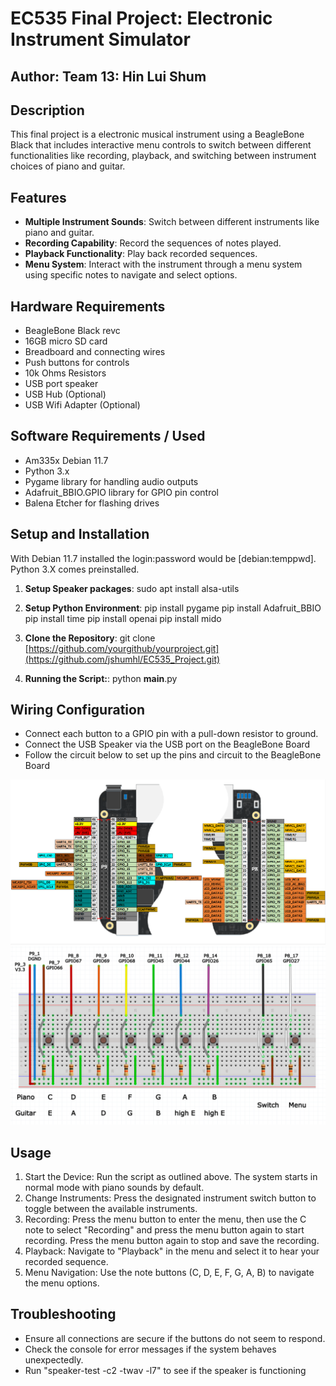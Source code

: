 # EC535 Final Project: Electronic Instrument Simulator
## Author: Team 13: Hin Lui Shum

## Description
This final project is a electronic musical instrument using a BeagleBone Black that includes interactive menu controls to switch between different functionalities like recording, playback, and switching between instrument choices of piano and guitar.

## Features

- **Multiple Instrument Sounds**: Switch between different instruments like piano and guitar.
- **Recording Capability**: Record the sequences of notes played.
- **Playback Functionality**: Play back recorded sequences.
- **Menu System**: Interact with the instrument through a menu system using specific notes to navigate and select options.

## Hardware Requirements
- BeagleBone Black revc
- 16GB micro SD card
- Breadboard and connecting wires
- Push buttons for controls
- 10k Ohms Resistors
- USB port speaker
- USB Hub (Optional)
- USB Wifi Adapter (Optional)

## Software Requirements / Used
- Am335x Debian 11.7
- Python 3.x
- Pygame library for handling audio outputs
- Adafruit_BBIO.GPIO  library for GPIO pin control
- Balena Etcher for flashing drives

## Setup and Installation
With Debian 11.7 installed the login:password would be [debian:temppwd]. Python 3.X comes preinstalled.

1. **Setup Speaker packages**:
   sudo apt install alsa-utils

3. **Setup Python Environment**:
   pip install pygame
   pip install Adafruit_BBIO
   pip install time
   pip install openai
   pip install mido

5. **Clone the Repository**:
   git clone [https://github.com/yourgithub/yourproject.git](https://github.com/jshumhl/EC535_Project.git)
   
6. **Running the Script:**:
   python __main__.py

## Wiring Configuration
- Connect each button to a GPIO pin with a pull-down resistor to ground.
- Connect the USB Speaker via the USB port on the BeagleBone Board
- Follow the circuit below to set up the pins and circuit to the BeagleBone Board

![BeagleBone Pinout](images/beaglebone.png)
![Breadboard setup](images/breadboard_design.jpg)

## Usage
1. Start the Device: Run the script as outlined above. The system starts in normal mode with piano sounds by default.
2. Change Instruments: Press the designated instrument switch button to toggle between the available instruments.
3. Recording: Press the menu button to enter the menu, then use the C note to select "Recording" and press the menu button again to start recording. Press the menu button again to stop and save the recording.
4. Playback: Navigate to "Playback" in the menu and select it to hear your recorded sequence.
5. Menu Navigation: Use the note buttons (C, D, E, F, G, A, B) to navigate the menu options.

## Troubleshooting
- Ensure all connections are secure if the buttons do not seem to respond.
- Check the console for error messages if the system behaves unexpectedly.
- Run "speaker-test -c2 -twav -l7" to see if the speaker is functioning
